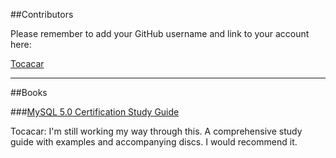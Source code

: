 ##Contributors

Please remember to add your GitHub username and link to your account here:

[Tocacar](https://github.com/tocacar)

-------

##Books

###[MySQL 5.0 Certification Study Guide](http://www.amazon.com/MySQL-5-0-Certification-Study-Guide/dp/0672328127)

Tocacar: I'm still working my way through this. A comprehensive study guide with examples and accompanying discs. I would recommend it.
